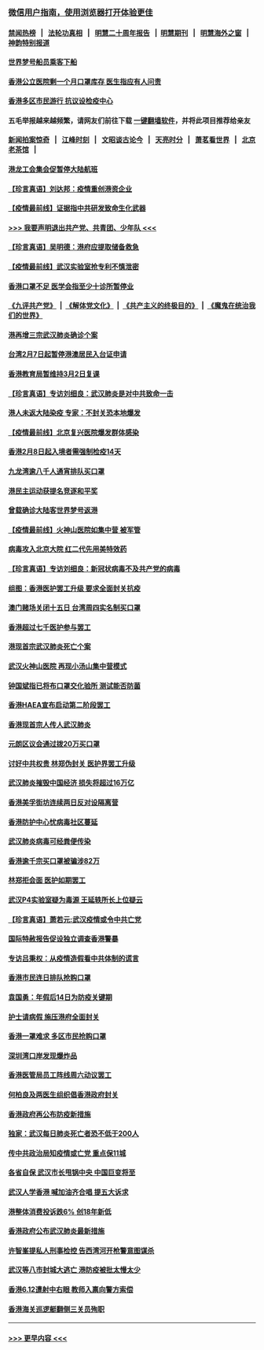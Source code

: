 ### [微信用户指南，使用浏览器打开体验更佳](https://github.com/gfw-breaker/banned-news1/blob/master/indexes/wechat-guide.md?t=0)
#### [禁闻热榜](热点新闻.md?t=0)  &nbsp;&nbsp;|&nbsp;&nbsp; [法轮功真相](https://github.com/gfw-breaker/truth/blob/master/README.md?t=0) &nbsp;&nbsp;|&nbsp;&nbsp; [明慧二十周年报告](https://github.com/gfw-breaker/mh-reports/blob/master/README.md?t=0) &nbsp;&nbsp;|&nbsp;&nbsp;[明慧期刊](https://github.com/gfw-breaker/mh-qikan) &nbsp;&nbsp;|&nbsp;&nbsp; [明慧海外之窗](https://github.com/gfw-breaker/mh-news/blob/master/README.md?t=0) &nbsp;&nbsp;|&nbsp;&nbsp; [神韵特别报道](https://github.com/gfw-breaker/mh-news/blob/master/shenyun.md?t=0)
#### [世界梦号船员乘客下船](../pages/nsc415/n11856883.md?t=02101102) 
#### [香港公立医院剩一个月口罩库存 医生指应有人问责](../pages/nsc415/n11856875.md?t=02101102) 
#### [香港多区市民游行 抗议设检疫中心](../pages/nsc415/n11856866.md?t=02101102) 
#### 五毛举报越来越频繁，请网友们前往下载 [一键翻墙软件](https://github.com/gfw-breaker/ssr-accounts)，并将此项目推荐给亲友
#### [新闻拍案惊奇](https://github.com/gfw-breaker/banned-news1/blob/master/pages/link4.md) &nbsp;&nbsp;|&nbsp;&nbsp; [江峰时刻](https://github.com/gfw-breaker/banned-news1/blob/master/pages/link4.md) &nbsp;&nbsp;|&nbsp;&nbsp; [文昭谈古论今](https://github.com/gfw-breaker/banned-news1/blob/master/pages/link4.md) &nbsp;&nbsp;|&nbsp;&nbsp; [天亮时分](https://github.com/gfw-breaker/banned-news1/blob/master/pages/link4.md) &nbsp;&nbsp;|&nbsp;&nbsp; [萧茗看世界](https://github.com/gfw-breaker/banned-news1/blob/master/pages/link4.md) &nbsp;&nbsp;|&nbsp;&nbsp; [北京老茶馆](https://github.com/gfw-breaker/banned-news1/blob/master/pages/link4.md) &nbsp;&nbsp;|&nbsp;&nbsp; 
#### [港龙工会集会促暂停大陆航班](../pages/nsc415/n11856840.md?t=02101102) 
#### [【珍言真语】刘达邦：疫情重创港资企业](../pages/nsc415/n11854274.md?t=02101102) 
#### [【疫情最前线】证据指中共研发致命生化武器](../pages/nsc415/n11853087.md?t=02101102) 
#### [>>> 我要声明退出共产党、共青团、少年队 <<<](https://github.com/begood0513/goodnews/blob/master/quit/letter.md) 
#### [【珍言真语】吴明德：港府应提取储备救急](../pages/nsc415/n11852734.md?t=02101102) 
#### [【疫情最前线】武汉实验室抢专利不慎泄密](../pages/nsc415/n11850310.md?t=02101102) 
#### [香港口罩不足 医学会指至少十诊所暂停业](../pages/nsc415/n11850301.md?t=02101102) 
#### [《九评共产党》](https://github.com/begood0513/9ping.md/blob/master/README.md) &nbsp;|&nbsp; [《解体党文化》](../../../../jtdwh.md/blob/master/README.md)  &nbsp;|&nbsp; [《共产主义的终极目的》](../../../../gczydzjmd.md/blob/master/README.md) &nbsp;|&nbsp; [《魔鬼在统治我们的世界》](../../../../mgztzwmdsj.md/blob/master/README.md) 
#### [港再增三宗武汉肺炎确诊个案](../pages/nsc415/n11850328.md?t=02101102) 
#### [台湾2月7日起暂停港澳居民入台证申请](../pages/nsc415/n11850304.md?t=02101102) 
#### [香港教育局暂维持3月2日复课](../pages/nsc415/n11850260.md?t=02101102) 
#### [【珍言真语】专访刘细良：武汉肺炎是对中共致命一击](../pages/nsc415/n11849934.md?t=02101102) 
#### [港人未返大陆染疫 专家：不封关恐本地爆发](../pages/nsc415/n11848021.md?t=02101102) 
#### [【疫情最前线】北京复兴医院爆发群体感染](../pages/nsc415/n11847626.md?t=02101102) 
#### [香港2月8日起入境者需强制检疫14天](../pages/nsc415/n11847658.md?t=02101102) 
#### [九龙湾逾八千人通宵排队买口罩](../pages/nsc415/n11847647.md?t=02101102) 
#### [港民主运动获提名竞逐和平奖](../pages/nsc415/n11847633.md?t=02101102) 
#### [曾载确诊大陆客世界梦号返港](../pages/nsc415/n11847608.md?t=02101102) 
#### [【疫情最前线】火神山医院如集中营 被军管](../pages/nsc415/n11847524.md?t=02101102) 
#### [病毒攻入北京大院 红二代先用美特效药](../pages/nsc415/n11847427.md?t=02101102) 
#### [【珍言真语】专访刘细良：新冠状病毒不及共产党的病毒](../pages/nsc415/n11847164.md?t=02101102) 
#### [组图：香港医护罢工升级 要求全面封关抗疫](../pages/nsc415/n11844107.md?t=02101102) 
#### [澳门赌场关闭十五日 台湾周四实名制买口罩](../pages/nsc415/n11845083.md?t=02101102) 
#### [香港超过七千医护参与罢工](../pages/nsc415/n11845051.md?t=02101102) 
#### [港现首宗武汉肺炎死亡个案](../pages/nsc415/n11844998.md?t=02101102) 
#### [武汉火神山医院 再现小汤山集中营模式](../pages/nsc415/n11844763.md?t=02101102) 
#### [钟国斌指已将布口罩交化验所 测试能否防菌](../pages/nsc415/n11842783.md?t=02101102) 
#### [香港HAEA宣布启动第二阶段罢工](../pages/nsc415/n11842723.md?t=02101102) 
#### [香港现首宗人传人武汉肺炎](../pages/nsc415/n11842766.md?t=02101102) 
#### [元朗区议会通过拨20万买口罩](../pages/nsc415/n11842754.md?t=02101102) 
#### [讨好中共权贵 林郑伪封关 医护界罢工升级](../pages/nsc415/n11842359.md?t=02101102) 
#### [武汉肺炎摧毁中国经济 损失将超过16万亿](../pages/nsc415/n11839723.md?t=02101102) 
#### [香港美孚街坊连续两日反对设隔离营](../pages/nsc415/n11839962.md?t=02101102) 
#### [香港防护中心忧病毒社区蔓延](../pages/nsc415/n11839933.md?t=02101102) 
#### [武汉肺炎病毒可经粪便传染](../pages/nsc415/n11839939.md?t=02101102) 
#### [香港逾千宗买口罩被骗涉82万](../pages/nsc415/n11839914.md?t=02101102) 
#### [林郑拒会面 医护如期罢工](../pages/nsc415/n11839892.md?t=02101102) 
#### [武汉P4实验室疑为毒源 王延轶所长上位疑云](../pages/nsc415/n11835543.md?t=02101102) 
#### [【珍言真语】萧若元:武汉疫情或令中共亡党](../pages/nsc415/n11829394.md?t=02101102) 
#### [国际特赦报告促设独立调查香港警暴](../pages/nsc415/n11833845.md?t=02101102) 
#### [专访吕秉权：从疫情造假看中共体制的谎言](../pages/nsc415/n11833813.md?t=02101102) 
#### [香港市民连日排队抢购口罩](../pages/nsc415/n11833794.md?t=02101102) 
#### [袁国勇：年假后14日为防疫关键期](../pages/nsc415/n11831088.md?t=02101102) 
#### [护士请病假 施压港府全面封关](../pages/nsc415/n11831030.md?t=02101102) 
#### [香港一罩难求 多区市民抢购口罩](../pages/nsc415/n11831002.md?t=02101102) 
#### [深圳湾口岸发现爆炸品](../pages/nsc415/n11828802.md?t=02101102) 
#### [香港医管局员工阵线周六动议罢工](../pages/nsc415/n11828762.md?t=02101102) 
#### [何柏良及两医生组织倡香港政府封关](../pages/nsc415/n11828749.md?t=02101102) 
#### [香港政府再公布防疫新措施](../pages/nsc415/n11828716.md?t=02101102) 
#### [独家：武汉每日肺炎死亡者恐不低于200人](../pages/nsc415/n11828240.md?t=02101102) 
#### [传中共政治局知疫情或亡党 重点保11城](../pages/nsc415/n11828145.md?t=02101102) 
#### [各省自保 武汉市长甩锅中央 中国巨变将至](../pages/nsc415/n11828021.md?t=02101102) 
#### [武汉人学香港 喊加油齐合唱 提五大诉求](../pages/nsc415/n11827046.md?t=02101102) 
#### [港整体消费投诉跌6% 创18年新低](../pages/nsc415/n11817280.md?t=02101102) 
#### [香港政府公布武汉肺炎最新措施](../pages/nsc415/n11817152.md?t=02101102) 
#### [许智峯提私人刑事检控 告西湾河开枪警意图谋杀](../pages/nsc415/n11817132.md?t=02101102) 
#### [武汉等八市封城大逃亡 港防疫被批太慢太少](../pages/nsc415/n11817058.md?t=02101102) 
#### [香港6.12遭射中右眼 教师入禀向警方索偿](../pages/nsc415/n11814678.md?t=02101102) 
#### [香港海关巡逻艇翻侧三关员殉职](../pages/nsc415/n11814604.md?t=02101102) 

----
#### [ >>> 更早内容 <<< ](../indexes/nsc415-earlier.md)
